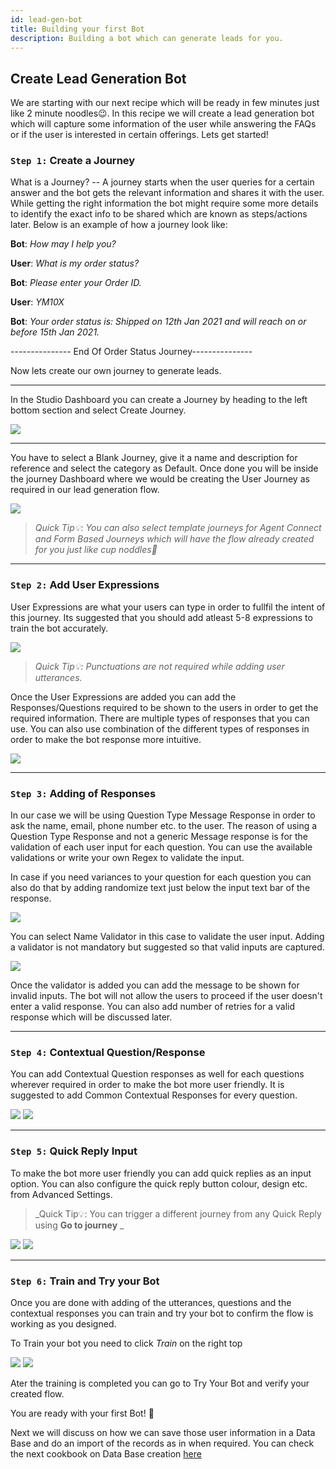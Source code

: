 ```yaml
---
id: lead-gen-bot
title: Building your first Bot
description: Building a bot which can generate leads for you.
---
```

## Create Lead Generation Bot

We are starting with our next recipe which will be ready in few minutes just like 2 minute noodles😉. In this recipe we will create a lead generation bot which will capture some information of the user while answering the FAQs or if the user is interested in certain offerings. Lets get started!

### `Step 1:` Create a Journey

What is a Journey? -- A journey starts when the user queries for a certain answer and the bot gets the relevant information and shares it with the user. While getting the right information the bot might require some more details to identify the exact info to be shared which are known as steps/actions later. Below is an example of how a journey look like:


**Bot**: *How may I help you?*

**User**: *What is my order status?*

**Bot**: *Please enter your Order ID.*

**User**: *YM10X*

**Bot**: *Your order status is: Shipped on 12th Jan 2021 and will reach on or before 15th Jan 2021.*

<p>--------------- End Of Order Status Journey---------------</p>


Now lets create our own journey to generate leads. 


---

In the Studio Dashboard you can create a Journey by heading to the left bottom section and select Create Journey. 

![](https://cdn.yellowmessenger.com/Q8CjY97hpxWO1613018676058.png)


---
You have to select a Blank Journey, give it a name and description for reference and select the category as Default. Once done you will be inside the journey Dashboard where we would be creating the User Journey as required in our lead generation flow.

![](https://cdn.yellowmessenger.com/YZGjlTDx51YT1613018946967.png)

> _Quick Tip💡: You can also select template journeys for Agent Connect and Form Based Journeys which will have the flow already created for you just like cup noddles🍜_

---
### `Step 2:` Add User Expressions

User Expressions are what your users can type in order to fullfil the intent of this journey. Its suggested that you should add atleast 5-8 expressions to train the bot accurately.

![](https://cdn.yellowmessenger.com/MXd8MBBMVIqi1613029480475.png)

> _Quick Tip💡: Punctuations are not required while adding user utterances._


Once the User Expressions are added you can add the Responses/Questions required to be shown to the users in order to get the required information. There are multiple types of responses that you can use. You can also use combination of the different types of responses in order to make the bot response more intuitive. 

![](https://cdn.yellowmessenger.com/5bltCorsPHGQ1613104473061.png)

---
### `Step 3:` Adding of Responses

In our case we will be using Question Type Message Response in order to ask the name, email, phone number etc. to the user. The reason of using a Question Type Response and not a generic Message response is for the validation of each user input for each question. You can use the available validations or write your own Regex to validate the input.

In case if you need variances to your question for each question you can also do that by adding randomize text just below the input text bar of the response.

![](https://cdn.yellowmessenger.com/Lr2wc66ssaCg1613104821044.png)

You can select Name Validator in this case to validate the user input. Adding a validator is not mandatory but suggested so that valid inputs are captured. 

![](https://cdn.yellowmessenger.com/0b2IyhjPXKrZ1613105420402.png)

Once the validator is added you can add the message to be shown for invalid inputs. The bot will not allow the users to proceed if the user doesn't enter a valid response. You can also add number of retries for a valid response which will be discussed later.

---
### `Step 4:` Contextual Question/Response

You can add Contextual Question responses as well for each questions wherever required in order to make the bot more user friendly. It is suggested to add Common Contextual Responses for every question.

![](https://cdn.yellowmessenger.com/rITfsdJPOPWw1613107702044.png) ![](https://cdn.yellowmessenger.com/CufP3Qva6zI81613108060676.png)

---
### `Step 5:` Quick Reply Input

To make the bot more user friendly you can add quick replies as an input option. You can also configure the quick reply button colour, design etc. from Advanced Settings. 

> _Quick Tip💡: You can trigger a different journey from any Quick Reply using **Go to journey** _

![](https://cdn.yellowmessenger.com/vhYmC2EvFu601613110323588.png)
![](https://cdn.yellowmessenger.com/zZq1r4KEbTpK1613110386008.png)

---
### `Step 6:` Train and Try your Bot

Once you are done with adding of the utterances, questions and the contextual responses you can train and try your bot to confirm the flow is working as you designed. 

To Train your bot you need to click *Train* on the right top

![](https://cdn.yellowmessenger.com/PUSjIck2mpPk1613125572918.png)
![](https://cdn.yellowmessenger.com/sT6VGMa0y6av1613126056073.png)

Ater the training is completed you can go to Try Your Bot and verify your created flow.

You are ready with your first Bot! 🎉

Next we will discuss on how we can save those user information in a Data Base and do an import of the records as in when required. You can check the next cookbook on Data Base creation [here](https://docs.yellowmessenger.com/cookbooks/data-layer)